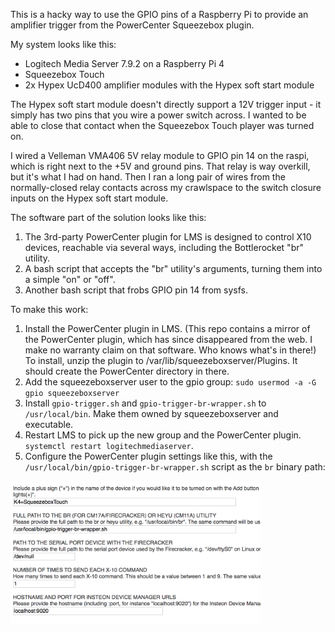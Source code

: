 This is a hacky way to use the GPIO pins of a Raspberry Pi to provide an
amplifier trigger from the PowerCenter Squeezebox plugin.

My system looks like this:

* Logitech Media Server 7.9.2 on a Raspberry Pi 4
* Squeezebox Touch
* 2x Hypex UcD400 amplifier modules with the Hypex soft start module

The Hypex soft start module doesn't directly support a 12V trigger input - it
simply has two pins that you wire a power switch across.  I wanted to be able
to close that contact when the Squeezebox Touch player was turned on.

I wired a Velleman VMA406 5V relay module to GPIO pin 14 on the raspi, which is
right next to the +5V and ground pins.  That relay is way overkill, but it's
what I had on hand.  Then I ran a long pair of wires from the normally-closed
relay contacts across my crawlspace to the switch closure inputs on the Hypex
soft start module.

The software part of the solution looks like this:

1. The 3rd-party PowerCenter plugin for LMS is designed to control X10 devices,
   reachable via several ways, including the Bottlerocket "br" utility.
2. A bash script that accepts the "br" utility's arguments, turning them into a
   simple "on" or "off".
3. Another bash script that frobs GPIO pin 14 from sysfs.

To make this work:

1. Install the PowerCenter plugin in LMS.  (This repo contains a mirror of the
   PowerCenter plugin, which has since disappeared from the web.  I make no
   warranty claim on that software.  Who knows what's in there!)  To install,
   unzip the plugin to /var/lib/squeezeboxserver/Plugins.  It should create the
   PowerCenter directory in there.
2. Add the squeezeboxserver user to the gpio group:
   `sudo usermod -a -G gpio squeezeboxserver`
3. Install `gpio-trigger.sh` and `gpio-trigger-br-wrapper.sh` to
   `/usr/local/bin`.  Make them owned by squeezeboxserver and executable.
4. Restart LMS to pick up the new group and the PowerCenter plugin.  `systemctl
   restart logitechmediaserver`.
5. Configure the PowerCenter plugin settings like this, with the
   `/usr/local/bin/gpio-trigger-br-wrapper.sh` script as the `br` binary path:
   
<img src="powercenter-settings.png" width="400">
